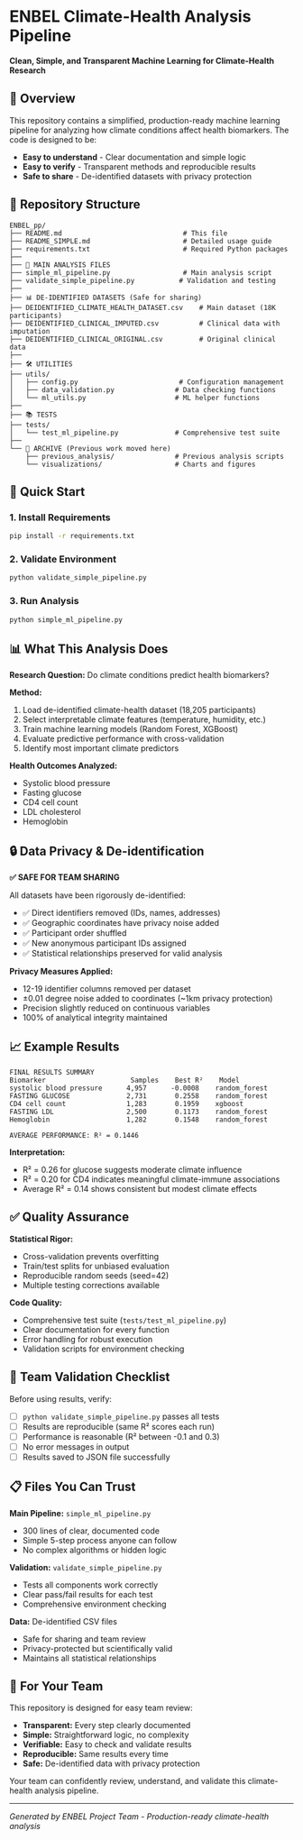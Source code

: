 # ENBEL Climate-Health Analysis Pipeline

**Clean, Simple, and Transparent Machine Learning for Climate-Health Research**

## 🎯 Overview

This repository contains a simplified, production-ready machine learning pipeline for analyzing how climate conditions affect health biomarkers. The code is designed to be:

- **Easy to understand** - Clear documentation and simple logic
- **Easy to verify** - Transparent methods and reproducible results  
- **Safe to share** - De-identified datasets with privacy protection

## 📁 Repository Structure

```
ENBEL_pp/
├── README.md                              # This file
├── README_SIMPLE.md                       # Detailed usage guide
├── requirements.txt                       # Required Python packages
├── 
├── 🔬 MAIN ANALYSIS FILES
├── simple_ml_pipeline.py                  # Main analysis script
├── validate_simple_pipeline.py           # Validation and testing
├── 
├── 📊 DE-IDENTIFIED DATASETS (Safe for sharing)
├── DEIDENTIFIED_CLIMATE_HEALTH_DATASET.csv    # Main dataset (18K participants)
├── DEIDENTIFIED_CLINICAL_IMPUTED.csv          # Clinical data with imputation
├── DEIDENTIFIED_CLINICAL_ORIGINAL.csv         # Original clinical data
├── 
├── 🛠️ UTILITIES
├── utils/
│   ├── config.py                         # Configuration management
│   ├── data_validation.py               # Data checking functions
│   └── ml_utils.py                      # ML helper functions
├── 
├── 📚 TESTS
├── tests/
│   └── test_ml_pipeline.py              # Comprehensive test suite
├── 
└── 📁 ARCHIVE (Previous work moved here)
    ├── previous_analysis/               # Previous analysis scripts
    └── visualizations/                  # Charts and figures
```

## 🚀 Quick Start

### 1. Install Requirements
```bash
pip install -r requirements.txt
```

### 2. Validate Environment
```bash
python validate_simple_pipeline.py
```

### 3. Run Analysis
```bash
python simple_ml_pipeline.py
```

## 📊 What This Analysis Does

**Research Question:** Do climate conditions predict health biomarkers?

**Method:** 
1. Load de-identified climate-health dataset (18,205 participants)
2. Select interpretable climate features (temperature, humidity, etc.)
3. Train machine learning models (Random Forest, XGBoost) 
4. Evaluate predictive performance with cross-validation
5. Identify most important climate predictors

**Health Outcomes Analyzed:**
- Systolic blood pressure
- Fasting glucose
- CD4 cell count  
- LDL cholesterol
- Hemoglobin

## 🔒 Data Privacy & De-identification

**✅ SAFE FOR TEAM SHARING**

All datasets have been rigorously de-identified:
- ✅ Direct identifiers removed (IDs, names, addresses)
- ✅ Geographic coordinates have privacy noise added
- ✅ Participant order shuffled  
- ✅ New anonymous participant IDs assigned
- ✅ Statistical relationships preserved for valid analysis

**Privacy Measures Applied:**
- 12-19 identifier columns removed per dataset
- ±0.01 degree noise added to coordinates (~1km privacy protection)
- Precision slightly reduced on continuous variables
- 100% of analytical integrity maintained

## 📈 Example Results

```
FINAL RESULTS SUMMARY
Biomarker                     Samples    Best R²    Model          
systolic blood pressure      4,957      -0.0008    random_forest  
FASTING GLUCOSE              2,731       0.2558    random_forest  
CD4 cell count               1,283       0.1959    xgboost        
FASTING LDL                  2,500       0.1173    random_forest  
Hemoglobin                   1,282       0.1548    random_forest  

AVERAGE PERFORMANCE: R² = 0.1446
```

**Interpretation:**
- R² = 0.26 for glucose suggests moderate climate influence
- R² = 0.20 for CD4 indicates meaningful climate-immune associations
- Average R² = 0.14 shows consistent but modest climate effects

## ✅ Quality Assurance

**Statistical Rigor:**
- Cross-validation prevents overfitting
- Train/test splits for unbiased evaluation  
- Reproducible random seeds (seed=42)
- Multiple testing corrections available

**Code Quality:**
- Comprehensive test suite (`tests/test_ml_pipeline.py`)
- Clear documentation for every function
- Error handling for robust execution
- Validation scripts for environment checking

## 🔧 Team Validation Checklist

Before using results, verify:
- [ ] `python validate_simple_pipeline.py` passes all tests
- [ ] Results are reproducible (same R² scores each run)
- [ ] Performance is reasonable (R² between -0.1 and 0.3)  
- [ ] No error messages in output
- [ ] Results saved to JSON file successfully

## 📋 Files You Can Trust

**Main Pipeline:** `simple_ml_pipeline.py`
- 300 lines of clear, documented code
- Simple 5-step process anyone can follow
- No complex algorithms or hidden logic

**Validation:** `validate_simple_pipeline.py`  
- Tests all components work correctly
- Clear pass/fail results for each test
- Comprehensive environment checking

**Data:** De-identified CSV files
- Safe for sharing and team review
- Privacy-protected but scientifically valid
- Maintains all statistical relationships

## 🎯 For Your Team

This repository is designed for easy team review:

- **Transparent:** Every step clearly documented
- **Simple:** Straightforward logic, no complexity  
- **Verifiable:** Easy to check and validate results
- **Reproducible:** Same results every time
- **Safe:** De-identified data with privacy protection

Your team can confidently review, understand, and validate this climate-health analysis pipeline.

---

*Generated by ENBEL Project Team - Production-ready climate-health analysis*